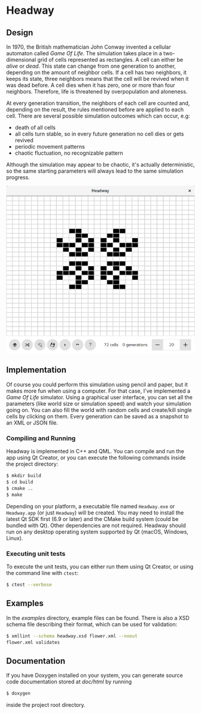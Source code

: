 # Headway

## Design

In 1970, the British mathematician John Conway invented a cellular automaton called *Game Of Life*. The simulation takes place in a two-dimensional grid of cells represented as rectangles. A cell can either be *alive* or *dead*. This state can change from one generation to another, depending on the amount of neighbor cells. If a cell has two neighbors, it keeps its state, three neighbors means that the cell will be revived when it was dead before. A cell dies when it has zero, one or more than four neighbors. Therefore, life is threatened by overpopulation and aloneness.

At every generation transition, the neighbors of each cell are counted and, depending on the result, the rules mentioned before are applied to each cell. There are several possible simulation outcomes which can occur, e.g:

- death of all cells
- all cells turn stable, so in every future generation no cell dies or gets revived
- periodic movement patterns
- chaotic fluctuation, no recognizable pattern

Although the simulation may appear to be chaotic, it's actually deterministic, so the same starting parameters will always lead to the same simulation progress.

![Headway Screenshot](screenshot.png?raw=true)

## Implementation

Of course you could perform this simulation using pencil and paper, but it makes more fun when using a computer. For that case, I've implemented a *Game Of Life* simulator. Using a graphical user interface, you can set all the parameters (like world size or simulation speed) and watch your simulation going on. You can also fill the world with random cells and create/kill single cells by clicking on them. Every generation can be saved as a snapshot to an XML or JSON file.

### Compiling and Running

Headway is implemented in C++ and QML. You can compile and run the app using Qt Creator, or you can execute the following commands inside the project directory:

```bash
$ mkdir build
$ cd build
$ cmake ..
$ make
```

Depending on your platform, a executable file named `Headway.exe` or `Headway.app` (or just `Headway`) will be created. You may need to install the latest Qt SDK first (6.9 or later) and the CMake build system (could be bundled with Qt). Other dependencies are not required. Headway should run on any desktop operating system supported by Qt (macOS, Windows, Linux).

### Executing unit tests

To execute the unit tests, you can either run them using Qt Creator, or using the command line with `ctest`:

```bash
$ ctest --verbose
```

## Examples

In the *examples* directory, example files can be found. There is also a XSD schema file describing their format, which can be used for validation:

```bash
$ xmllint --schema headway.xsd flower.xml --noout
flower.xml validates
```

## Documentation

If you have Doxygen installed on your system, you can generate source code documentation stored at *doc/html* by running

```bash
$ doxygen
```

inside the project root directory.